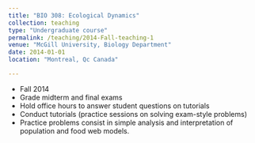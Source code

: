 ```yaml
---
title: "BIO 308: Ecological Dynamics"
collection: teaching
type: "Undergraduate course"
permalink: /teaching/2014-Fall-teaching-1
venue: "McGill University, Biology Department"
date: 2014-01-01
location: "Montreal, Qc Canada"

---
```

- Fall 2014
- Grade midterm and final exams
- Hold office hours to answer student questions on tutorials
- Conduct tutorials (practice sessions on solving exam-style problems)
- Practice problems consist in simple analysis and interpretation of population and food web models.

